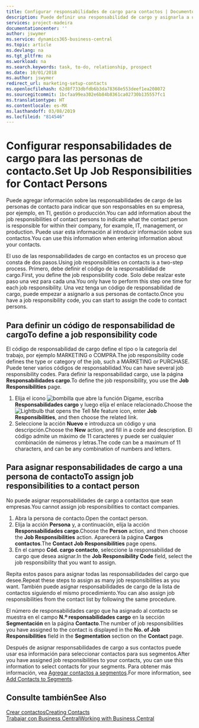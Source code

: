 ```yaml
---
title: Configurar responsabilidades de cargo para contactos | Documentos de Microsoft
description: Puede definir una responsabilidad de cargo y asignarla a un contacto para indicar las tareas de las que es responsable que su contacto en su empresa, por ejemplo, TI o producción.
services: project-madeira
documentationcenter: ''
author: jswymer
ms.service: dynamics365-business-central
ms.topic: article
ms.devlang: na
ms.tgt_pltfrm: na
ms.workload: na
ms.search.keywords: task, to-do, relationship, prospect
ms.date: 10/01/2018
ms.author: jswymer
redirect_url: marketing-setup-contacts
ms.openlocfilehash: 62d8f733dbfdb6b3da78368e553deef1ea208072
ms.sourcegitcommit: 1bcfaa99ea302e6b84b8361ca02730b135557fc1
ms.translationtype: HT
ms.contentlocale: es-MX
ms.lasthandoff: 03/08/2019
ms.locfileid: "814546"
---
```

# <a name="set-up-job-responsibilities-for-contact-persons"></a><span data-ttu-id="cb1c6-103">Configurar responsabilidades de cargo para las personas de contacto.</span><span class="sxs-lookup"><span data-stu-id="cb1c6-103">Set Up Job Responsibilities for Contact Persons</span></span>
<span data-ttu-id="cb1c6-104">Puede agregar información sobre las responsabilidades de cargo de las personas de contacto para indicar que son responsables en su empresa, por ejemplo, en TI, gestión o producción.</span><span class="sxs-lookup"><span data-stu-id="cb1c6-104">You can add information about the job responsibilities of contact persons to indicate what the contact person is responsible for within their company, for example, IT, management, or production.</span></span> <span data-ttu-id="cb1c6-105">Puede usar esta información al introducir información sobre sus contactos.</span><span class="sxs-lookup"><span data-stu-id="cb1c6-105">You can use this information when entering information about your contacts.</span></span>

<span data-ttu-id="cb1c6-106">El uso de las responsabilidades de cargo en contactos es un proceso que consta de dos pasos.</span><span class="sxs-lookup"><span data-stu-id="cb1c6-106">Using job responsibilities on contacts is a two-step process.</span></span> <span data-ttu-id="cb1c6-107">Primero, debe definir el código de la responsabilidad de cargo.</span><span class="sxs-lookup"><span data-stu-id="cb1c6-107">First, you define the job responsibility code.</span></span> <span data-ttu-id="cb1c6-108">Solo debe realzar este paso una vez para cada una.</span><span class="sxs-lookup"><span data-stu-id="cb1c6-108">You only have to perform this step one time for each job responsibility.</span></span> <span data-ttu-id="cb1c6-109">Una vez tenga un código de responsabilidad de cargo, puede empezar a asignarlo a sus personas de contacto.</span><span class="sxs-lookup"><span data-stu-id="cb1c6-109">Once you have a job responsibility code, you can start to assign the code to contact persons.</span></span>

## <a name="to-define-a-job-responsibility-code"></a><span data-ttu-id="cb1c6-110">Para definir un código de responsabilidad de cargo</span><span class="sxs-lookup"><span data-stu-id="cb1c6-110">To define a job responsibility code</span></span>
<span data-ttu-id="cb1c6-111">El código de responsabilidad de cargo define el tipo o la categoría del trabajo, por ejemplo MARKETING o COMPRA.</span><span class="sxs-lookup"><span data-stu-id="cb1c6-111">The job responsibility code defines the type or category of the job, such a MARKETING or PURCHASE.</span></span> <span data-ttu-id="cb1c6-112">Puede tener varios códigos de responsabilidad.</span><span class="sxs-lookup"><span data-stu-id="cb1c6-112">You can have several job responsibility codes.</span></span> <span data-ttu-id="cb1c6-113">Para definir la responsabilidad cargo, use la página **Responsabilidades cargo**.</span><span class="sxs-lookup"><span data-stu-id="cb1c6-113">To define the job responsibility, you use the **Job Responsibilities** page.</span></span>

1. <span data-ttu-id="cb1c6-114">Elija el icono ![bombilla que abre la función Dígame](media/ui-search/search_small.png "Dígame que desea hacer"), escriba **Responsabilidades cargo** y luego elija el enlace relacionado.</span><span class="sxs-lookup"><span data-stu-id="cb1c6-114">Choose the ![Lightbulb that opens the Tell Me feature](media/ui-search/search_small.png "Tell me what you want to do") icon, enter **Job Responsibilities**, and then choose the related link.</span></span>
2. <span data-ttu-id="cb1c6-115">Seleccione la acción **Nuevo** e introduzca un código y una descripción.</span><span class="sxs-lookup"><span data-stu-id="cb1c6-115">Choose the **New** action, and fill in a code and description.</span></span> <span data-ttu-id="cb1c6-116">El código admite un máximo de 11 caracteres y puede ser cualquier combinación de números y letras.</span><span class="sxs-lookup"><span data-stu-id="cb1c6-116">The code can be a maximum of 11 characters, and can be any combination of numbers and letters.</span></span>

## <a name="to-assign-job-responsibilities-to-a-contact-person"></a><span data-ttu-id="cb1c6-117">Para asignar responsabilidades de cargo a una persona de contacto</span><span class="sxs-lookup"><span data-stu-id="cb1c6-117">To assign job responsibilities to a contact person</span></span>
<span data-ttu-id="cb1c6-118">No puede asignar responsabilidades de cargo a contactos que sean empresas.</span><span class="sxs-lookup"><span data-stu-id="cb1c6-118">You cannot assign job responsibilities to contact companies.</span></span>

1. <span data-ttu-id="cb1c6-119">Abra la persona de contacto.</span><span class="sxs-lookup"><span data-stu-id="cb1c6-119">Open the contact person.</span></span>
2. <span data-ttu-id="cb1c6-120">Elija la acción **Persona** y, a continuación, elija la acción **Responsabilidades cargo**.</span><span class="sxs-lookup"><span data-stu-id="cb1c6-120">Choose the **Person** action, and then choose the **Job Responsibilities** action.</span></span> <span data-ttu-id="cb1c6-121">Aparecerá la página **Cargos contactos**.</span><span class="sxs-lookup"><span data-stu-id="cb1c6-121">The **Contact Job Responsibilities** page opens.</span></span>
3. <span data-ttu-id="cb1c6-122">En el campo **Cód. cargo contacto**, seleccione la responsabilidad de cargo que desea asignar.</span><span class="sxs-lookup"><span data-stu-id="cb1c6-122">In the **Job Responsibility Code** field, select the job responsibility that you want to assign.</span></span>

<span data-ttu-id="cb1c6-123">Repita estos pasos para asignar todas las responsabilidades del cargo que desee.</span><span class="sxs-lookup"><span data-stu-id="cb1c6-123">Repeat these steps to assign as many job responsibilities as you want.</span></span> <span data-ttu-id="cb1c6-124">También puede asignar responsabilidades de cargo de la lista de contactos siguiendo el mismo procedimiento.</span><span class="sxs-lookup"><span data-stu-id="cb1c6-124">You can also assign job responsibilities from the contact list by following the same procedure.</span></span>

<span data-ttu-id="cb1c6-125">El número de responsabilidades cargo que ha asignado al contacto se muestra en el campo **N.º responsabilidades cargo** en la sección **Segmentación** en la página **Contacto**.</span><span class="sxs-lookup"><span data-stu-id="cb1c6-125">The number of job responsibilities you have assigned to the contact is displayed in the **No. of Job Responsibilities** field in the **Segmentation** section on the **Contact** page.</span></span>

<span data-ttu-id="cb1c6-126">Después de asignar responsabilidades de cargo a sus contactos puede usar esa información para seleccionar contactos para sus segmentos.</span><span class="sxs-lookup"><span data-stu-id="cb1c6-126">After you have assigned job responsibilities to your contacts, you can use this information to select contacts for your segments.</span></span> <span data-ttu-id="cb1c6-127">Para obtener más información, vea [Agregar contactos a segmentos](marketing-add-contact-segment.md).</span><span class="sxs-lookup"><span data-stu-id="cb1c6-127">For more information, see [Add Contacts to Segments](marketing-add-contact-segment.md).</span></span>

## <a name="see-also"></a><span data-ttu-id="cb1c6-128">Consulte también</span><span class="sxs-lookup"><span data-stu-id="cb1c6-128">See Also</span></span>
[<span data-ttu-id="cb1c6-129">Crear contactos</span><span class="sxs-lookup"><span data-stu-id="cb1c6-129">Creating Contacts</span></span>](marketing-create-contact-companies.md)  
[<span data-ttu-id="cb1c6-130">Trabajar con Business Central</span><span class="sxs-lookup"><span data-stu-id="cb1c6-130">Working with Business Central</span></span>](ui-work-product.md)
